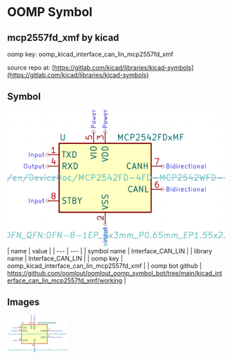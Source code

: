 # OOMP Symbol  
## mcp2557fd_xmf  by kicad  
  
oomp key: oomp_kicad_interface_can_lin_mcp2557fd_xmf  
  
source repo at: [https://gitlab.com/kicad/libraries/kicad-symbols](https://gitlab.com/kicad/libraries/kicad-symbols)  
## Symbol  
  
[![working.png](working_600.png)](working.png)  
| name | value | 
| --- | --- | 
| symbol name | Interface_CAN_LIN | 
| library name | Interface_CAN_LIN | 
| oomp key | oomp_kicad_interface_can_lin_mcp2557fd_xmf | 
| oomp bot github | https://github.com/oomlout/oomlout_oomp_symbol_bot/tree/main/kicad_interface_can_lin_mcp2557fd_xmf/working | 
## Images  
  
[![working.png](working_140.png)](working.png)  
